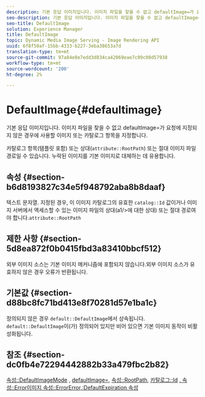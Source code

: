 ```yaml
---
description: 기본 응답 이미지입니다. 이미지 파일을 찾을 수 없고 defaultImage=가 요청에 지정되지 않은 경우에 사용할 이미지 또는 카탈로그 항목을 지정합니다.
seo-description: 기본 응답 이미지입니다. 이미지 파일을 찾을 수 없고 defaultImage=가 요청에 지정되지 않은 경우에 사용할 이미지 또는 카탈로그 항목을 지정합니다.
seo-title: DefaultImage
solution: Experience Manager
title: DefaultImage
topic: Dynamic Media Image Serving - Image Rendering API
uuid: 6f8f50af-15bb-4333-b227-3eba38653a7d
translation-type: tm+mt
source-git-commit: 97a84e8e7edd3d834ca42069eae7c09c00d57938
workflow-type: tm+mt
source-wordcount: '200'
ht-degree: 2%

---
```



# DefaultImage{#defaultimage}

기본 응답 이미지입니다. 이미지 파일을 찾을 수 없고 defaultImage=가 요청에 지정되지 않은 경우에 사용할 이미지 또는 카탈로그 항목을 지정합니다.

카탈로그 항목(템플릿 포함) 또는 상대(`attribute::RootPath`) 또는 절대 이미지 파일 경로일 수 있습니다. 누락된 이미지를 기본 이미지로 대체하는 데 유용합니다.

## 속성 {#section-b6d8193827c34e5f948792aba8b8daaf}

텍스트 문자열. 지정된 경우, 이 이미지 카탈로그의 유효한 `catalog::Id` 값이거나 이미지 서버에서 액세스할 수 있는 이미지 파일의 상대(a1/>에 대한 상대) 또는 절대 경로여야 합니다.`attribute::RootPath`

## 제한 사항 {#section-5d8ea872f0b0415fbd3a83410bbcf512}

외부 이미지 소스는 기본 이미지 메커니즘에 포함되지 않습니다.외부 이미지 소스가 유효하지 않은 경우 오류가 반환됩니다.

## 기본값 {#section-d88bc8fc71bd413e8f70281d57e1ba1c}

정의되지 않은 경우 `default::DefaultImage`에서 상속됩니다. `default::DefaultImage`이(가) 정의되어 있지만 비어 있으면 기본 이미지 동작이 비활성화됩니다.

## 참조 {#section-dc0fb4e72294442882b33a479fbc2b82}

[속성::DefaultImageMode](../../../../../is-api/image-catalog/image-serving-api-ref/c-image-catalog-reference/c-attributes-reference/r-defaultimagemode.md#reference-8a996af162f84e46bbe9e6e0d4e26782) ,  [defaultImage=](../../../../../is-api/image-catalog/image-serving-api-ref/c-image-catalog-reference/c-attributes-reference/r-is-cat-defaultimage.md#reference-8e9900e129f54ed68462a3c2fc3bc433),  [속성::RootPath](../../../../../is-api/image-catalog/image-serving-api-ref/c-image-catalog-reference/c-attributes-reference/r-rootpath.md#reference-17d57e5967be403b8408fa7214017494),  [카탈로그::Id](/help/aem-is-ir-api/is-api/image-catalog/image-serving-api-ref/c-image-catalog-reference/c-image-svg-data-reference/c-image-data-reference/r-id-cat.md)  [ ](../../../../../is-api/image-catalog/image-serving-api-ref/c-image-catalog-reference/c-attributes-reference/r-errorimage.md#reference-c494d5d8b2584fe3800f35baabd0292c)  [, 속성::Error이미지 속성::ErrorError,:DefaultExpiration 속성](../../../../../is-api/image-catalog/image-serving-api-ref/c-image-catalog-reference/c-attributes-reference/r-defaultexpiration.md#reference-0526166fab654fceb243b75d1ea4f0cf)
